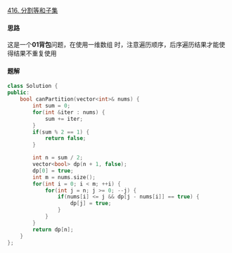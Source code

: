 [416. 分割等和子集](https://leetcode.cn/problems/partition-equal-subset-sum)

#### 思路

这是一个**01背包**问题，在使用一维数组 时，注意遍历顺序，后序遍历结果才能使得结果不重复使用

#### 题解

```c++
class Solution {
public:
    bool canPartition(vector<int>& nums) {
        int sum = 0;
        for(int &iter : nums) {
            sum += iter;
        }
        if(sum % 2 == 1) {
            return false;
        }

        int n = sum / 2;
        vector<bool> dp(n + 1, false);
        dp[0] = true;
        int m = nums.size();
        for(int i = 0; i < m; ++i) {
            for(int j = n; j >= 0; --j) {
                if(nums[i] <= j && dp[j - nums[i]] == true) {
                    dp[j] = true;
                }
            }
        }
        return dp[n];
    }
};
```

